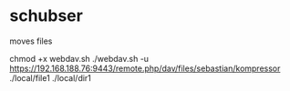# schubser
moves files

chmod +x webdav.sh
./webdav.sh -u https://192.168.188.76:9443/remote.php/dav/files/sebastian/kompressor ./local/file1 ./local/dir1
